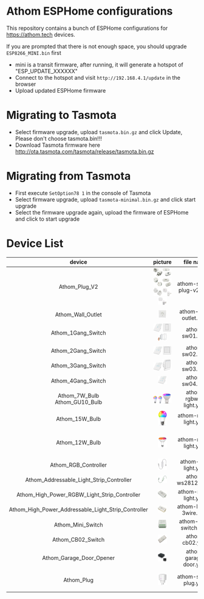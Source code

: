 # Athom ESPHome configurations

This repository contains a bunch of ESPHome configurations for https://athom.tech devices.

If you are prompted that there is not enough space, you should upgrade `ESP8266_MINI.bin` first

- mini is a transit firmware, after running, it will generate a hotspot of "ESP_UPDATE_XXXXXX"
- Connect to the hotspot and visit `http://192.168.4.1/update` in the browser
- Upload updated ESPHome firmware

# Migrating to Tasmota

- Select firmware upgrade, upload `tasmota.bin.gz` and click Update, Please don't choose tasmota.bin!!!
- Download Tasmota firmware here http://ota.tasmota.com/tasmota/release/tasmota.bin.gz

# Migrating from Tasmota

- First execute `SetOption78 1` in the console of Tasmota
- Select firmware upgrade, upload `tasmota-minimal.bin.gz` and click start upgrade
- Select the firmware upgrade again, upload the firmware of ESPHome and click to start upgrade

# Device List
device|picture|file name|notice
:---:|:---:|:---:|:---:
Athom_Plug_V2|<img src="/images/Athom_EU_Plug_V2.png" width="50%" height="20%"><img src="/images/Athom_US_Plug_V2.png" width="50%" height="20%"><img src="/images/Athom_UK_Plug_V2.png" width="50%" height="20%"><img src="/images/Athom_BR_Plug_V2.png" width="50%" height="20%"><img src="/images/Athom_AU_Plug_V2.png" width="50%" height="20%"><img src="/images/Athom_IL_Plug_V2.png" width="50%" height="20%"><img src="/images/Athom_IT_Plug_V2.png" width="50%" height="20%">|athom-smart-plug-v2.yaml
Athom_Wall_Outlet|<img src="/images/Athom_Wall_Outlet.png" width="50%" height="20%">|athom-wall-outlet.yaml
Athom_1Gang_Switch|<img src="/images/Athom_1Gang_Touch_Switch.png" width="50%" height="20%"><img src="/images/Athom_1Gang_Key_Switch.png" width="50%" height="20%"><img src="/images/Athom_1Gang_US_Switch.png" width="50%" height="20%">|athom-sw01.yaml
Athom_2Gang_Switch|<img src="/images/Athom_2Gang_Touch_Switch.png" width="50%" height="20%"><img src="/images/Athom_2Gang_Key_Switch.png" width="50%" height="20%">|athom-sw02.yaml
Athom_3Gang_Switch|<img src="/images/Athom_3Gang_Touch_Switch.png" width="50%" height="20%"><img src="/images/Athom_3Gang_Key_Switch.png" width="50%" height="20%">|athom-sw03.yaml
Athom_4Gang_Switch|<img src="/images/Athom_4Gang_Touch_Swtich.png" width="50%" height="20%">|athom-sw04.yaml
Athom_7W_Bulb<br/>Athom_GU10_Bulb|<img src="/images/Athom_7w_Bulb.png" width="50%" height="20%"><img src="/images/Athom_GU10_Bulb.png" width="50%" height="20%">|athom-rgbww-light.yaml
Athom_15W_Bulb|<img src="/images/Athom_15w_Bulb.png" width="50%" height="20%">|athom-rgbct-light.yaml
Athom_12W_Bulb|<img src="/images/Athom_BR30_Bulb.png" width="50%" height="20%">|athom-rgbct-light.yaml|<h4>Temporarily discontinued</h4>
Athom_RGB_Controller|<img src="/images/Athom_RGB_Controller.png" width="50%" height="20%">|athom-rgb-light.yaml
Athom_Addressable_Light_Strip_Controller|<img src="/images/Athom_3Pin_Controller.png" width="50%" height="20%">|athom-ws2812b.yaml
Athom_High_Power_RGBW_Light_Strip_Controller|<img src="/images/Athom_RGBW_Controller.png" width="50%" height="20%">|athom-rgbw-light.yaml
Athom_High_Power_Addressable_Light_Strip_Controller|<img src="/images/Athom_4Pin_Controller.png" width="50%" height="20%">|athom-ls-4p-3wire.yaml
Athom_Mini_Switch|<img src="/images/Athom_Mini_Relay.png" width="50%" height="20%">|athom-mini-switch.yaml
Athom_CB02_Switch|<img src="/images/Athom_CB02.png" width="50%" height="20%">|athom-cb02.yaml
Athom_Garage_Door_Opener|<img src="/images/Athom_Garage_Door_Opener.png" width="50%" height="20%">|athom-garage-door.yaml
Athom_Plug|<img src="/images/Athom_EU_Plug.png" width="50%" height="20%">|athom-smart-plug.yaml|<h4>Discontinued</h4>
